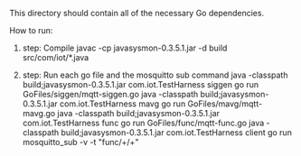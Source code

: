 This directory should contain all of the necessary Go dependencies.

How to run:
1. step: Compile
javac -cp javasysmon-0.3.5.1.jar -d build src/com/iot/*.java 

2. step: Run each go file and the mosquitto sub command
java -classpath build;javasysmon-0.3.5.1.jar com.iot.TestHarness siggen go run GoFiles/siggen/mqtt-siggen.go
java -classpath build;javasysmon-0.3.5.1.jar com.iot.TestHarness mavg go run GoFiles/mavg/mqtt-mavg.go
java -classpath build;javasysmon-0.3.5.1.jar com.iot.TestHarness func go run GoFiles/func/mqtt-func.go
java -classpath build;javasysmon-0.3.5.1.jar com.iot.TestHarness client go run mosquitto_sub -v -t "func/+/+"